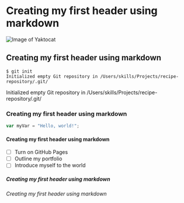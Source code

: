 # Creating my first header using markdown
![Image of Yaktocat](https://octodex.github.com/images/yaktocat.png)
## Creating my first header using markdown
```
$ git init
Initialized empty Git repository in /Users/skills/Projects/recipe-repository/.git/
```
Initialized empty Git repository in /Users/skills/Projects/recipe-repository/.git/
### Creating my first header using markdown
``` javascript
var myVar = "Hello, world!";
```
#### Creating my first header using markdown
- [ ] Turn on GitHub Pages
- [ ] Outline my portfolio
- [ ] Introduce myself to the world
##### Creating my first header using markdown
###### Creating my first header using markdown
